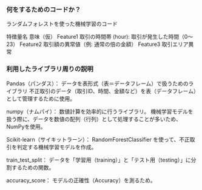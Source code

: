 ### 何をするためのコードか？
ランダムフォレストを使った機械学習のコード

特徴量名	意味（仮）
Feature1	取引の時間帯 (hour): 取引が発生した時間（0〜23）
Feature2	取引額の異常値（例: 通常の倍の金額）
Feature3	取引エリア異常 



### 利用したライブラリ周りの説明
Pandas（パンダス）：
データを表形式（表＝データフレーム）で扱うためのライブラリ
不正取引のデータ（取引ID、時間、金額など）を表（データフレーム）として管理するために使用。

numpy（ナムパイ）：
数値計算を効率的に行うライブラリ。
機械学習モデルを扱う際に、データを数値の配列（行列）として処理することが多いため、NumPyを使用。

Scikit-learn（サイキットラーン）：
RandomForestClassifier を使って、不正取引を判定する機械学習モデルを作成。

train_test_split：
データを「学習用（training）」と「テスト用（testing）」に分割するための関数。

accuracy_score：
モデルの正確性（Accuracy）を測るため。


